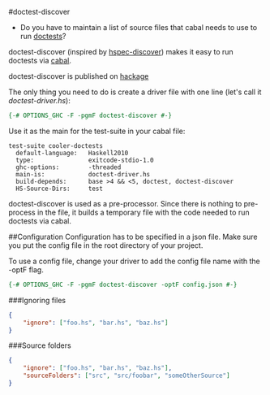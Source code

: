 #doctest-discover

* Do you have to maintain a list of source files that cabal needs to use to run [doctests](https://hackage.haskell.org/package/doctest)?

doctest-discover (inspired by [hspec-discover](https://hackage.haskell.org/package/hspec-discover)) makes it easy to run doctests via [cabal](http://www.haskell.org/cabal/).

doctest-discover is published on [hackage](https://hackage.haskell.org/package/doctest-discover)

The only thing you need to do is create a driver file with one line (let's call it *doctest-driver.hs*):

```haskell
{-# OPTIONS_GHC -F -pgmF doctest-discover #-}
```

Use it as the main for the test-suite in your cabal file: 
```cabal
test-suite cooler-doctests
  default-language:   Haskell2010
  type:               exitcode-stdio-1.0
  ghc-options:        -threaded
  main-is:            doctest-driver.hs
  build-depends:      base >4 && <5, doctest, doctest-discover
  HS-Source-Dirs:     test
```

doctest-discover is used as a pre-processor. Since there is nothing to pre-process in the file, it builds a temporary file with the code needed to run doctests via cabal.

##Configuration
Configuration has to be specified in a json file. Make sure you put the config file in the root directory of your project. 

To use a config file, change your driver to add the config file name with the -optF flag.
```haskell
{-# OPTIONS_GHC -F -pgmF doctest-discover -optF config.json #-}
```

###Ignoring files
```json
{
    "ignore": ["foo.hs", "bar.hs", "baz.hs"]
}
```

###Source folders
```json
{
    "ignore": ["foo.hs", "bar.hs", "baz.hs"],
    "sourceFolders": ["src", "src/foobar", "someOtherSource"]
}
```
